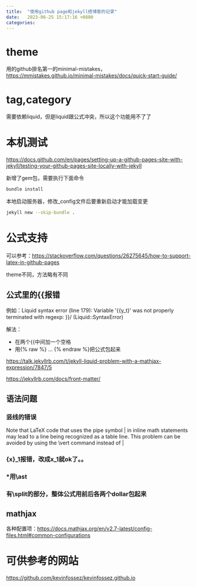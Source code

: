 ```yaml
---
title:  "使用github page和jekyll搭博客的记录"
date:   2023-06-25 15:17:16 +0800
categories: 
---
```


# theme
用的github排名第一的minimal-mistakes，https://mmistakes.github.io/minimal-mistakes/docs/quick-start-guide/

# tag,category
需要依赖liquid，但是liquid跟公式冲突，所以这个功能用不了了

# 本机测试
https://docs.github.com/en/pages/setting-up-a-github-pages-site-with-jekyll/testing-your-github-pages-site-locally-with-jekyll

新增了gem包，需要执行下面命令
```bash
bundle install
```

本地启动服务器，修改_config文件后要重新启动才能加载变更
```bash
jekyll new --skip-bundle .
```

# 公式支持
可以参考：https://stackoverflow.com/questions/26275645/how-to-support-latex-in-github-pages

theme不同，方法略有不同

## 公式里的{\{报错
例如：Liquid syntax error (line 179): Variable '\{\{y_t}' was not properly terminated with regexp: \}\}/ (Liquid::SyntaxError)

解法：
* 在两个{\{中间加一个空格
* 用{% raw %} ... {% endraw %}把公式包起来

https://talk.jekyllrb.com/t/jekyll-liquid-problem-with-a-mathjax-expression/7847/5

https://jekyllrb.com/docs/front-matter/

## 语法问题

### 竖线的错误
Note that LaTeX code that uses the pipe symbol | in inline math statements may lead to a line being recognized as a table line. This problem can be avoided by using the \vert command instead of |

### {x}_1报错，改成x_1就ok了。。

### *用\ast

### 有\split的部分，整体公式用前后各两个dollar包起来

## mathjax

各种配置项：https://docs.mathjax.org/en/v2.7-latest/config-files.html#common-configurations


# 可供参考的网站

https://github.com/kevinfossez/kevinfossez.github.io

